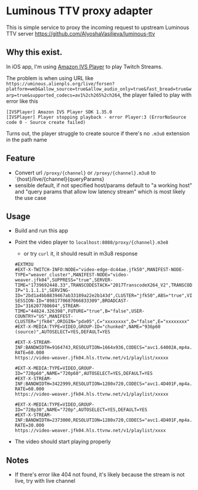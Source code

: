 # Luminous TTV proxy adapter

This is simple service to proxy the incoming request to upstream Luminous TTV server
https://github.com/AlyoshaVasilieva/luminous-ttv

## Why this exist.

In iOS app, I'm using [Amazon IVS Player](https://docs.aws.amazon.com/ivs/latest/LowLatencyUserGuide/player-ios.html) to play Twitch Streams.

The problem is when using URL like `https://uminous.alienpls.org/live/forsen?platform=web&allow_source=true&allow_audio_only=true&fast_bread=true&warp=true&supported_codecs=av1%2ch265%2ch264`, the player failed to play with error like this

```
[IVSPlayer] Amazon IVS Player SDK 1.35.0
[IVSPlayer] Player stopping playback - error Player:3 (ErrorNoSource code 0 - Source create failed)
```

Turns out, the player struggle to create source if there's no `.m3u8` extension in the path name

## Feature

- Convert url `/proxy/{channel}` or `/proxy/{channel}.m3u8` to `{host}/live/{channel}{queryParams}
- sensible default, if not specified host/params default to "a working host" and "query params that allow low latency stream" which is most likely the use case

## Usage

- Build and run this app
- Point the video player to `localhost:8080/proxy/{channel}.m3e8`

  - or try `curl` it, it should result in m3u8 response

  ```
  #EXTM3U
  #EXT-X-TWITCH-INFO:NODE="video-edge-dc44ae.jfk50",MANIFEST-NODE-TYPE="weaver_cluster",MANIFEST-NODE="video-weaver.jfk04",SUPPRESS="true",SERVER-TIME="1739692448.33",TRANSCODESTACK="2017TranscodeX264_V2",TRANSCODEMODE="cbr_v1",USER-IP="1.1.1.1",SERVING-ID="2bd1a4bb8839467ab33189a22e2b143d",CLUSTER="jfk50",ABS="true",VIDEO-SESSION-ID="8981770687066833309",BROADCAST-ID="316207780604",STREAM-TIME="44824.326398",FUTURE="true",B="false",USER-COUNTRY="US",MANIFEST-CLUSTER="jfk04",ORIGIN="pdx05",C="xxxxxxxx",D="false",E="xxxxxxxx"
  #EXT-X-MEDIA:TYPE=VIDEO,GROUP-ID="chunked",NAME="936p60 (source)",AUTOSELECT=YES,DEFAULT=YES

  #EXT-X-STREAM-INF:BANDWIDTH=9164743,RESOLUTION=1664x936,CODECS="avc1.64002A,mp4a.40.2",VIDEO="chunked",FRAME-RATE=60.000
  https://video-weaver.jfk04.hls.ttvnw.net/v1/playlist/xxxxx

  #EXT-X-MEDIA:TYPE=VIDEO,GROUP-ID="720p60",NAME="720p60",AUTOSELECT=YES,DEFAULT=YES
  #EXT-X-STREAM-INF:BANDWIDTH=3422999,RESOLUTION=1280x720,CODECS="avc1.4D401F,mp4a.40.2",VIDEO="720p60",FRAME-RATE=60.000
  https://video-weaver.jfk04.hls.ttvnw.net/v1/playlist/xxxxx

  #EXT-X-MEDIA:TYPE=VIDEO,GROUP-ID="720p30",NAME="720p",AUTOSELECT=YES,DEFAULT=YES
  #EXT-X-STREAM-INF:BANDWIDTH=2373000,RESOLUTION=1280x720,CODECS="avc1.4D401F,mp4a.40.2",VIDEO="720p30",FRAME-RATE=30.000
  https://video-weaver.jfk04.hls.ttvnw.net/v1/playlist/xxxx

  ```

- The video should start playing properly

## Notes

- If there's error like 404 not found, it's likely because the stream is not live, try with live channel

```

```
